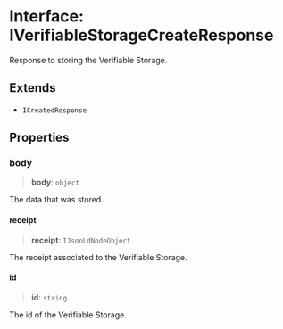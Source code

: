 # Interface: IVerifiableStorageCreateResponse

Response to storing the Verifiable Storage.

## Extends

- `ICreatedResponse`

## Properties

### body

> **body**: `object`

The data that was stored.

#### receipt

> **receipt**: `IJsonLdNodeObject`

The receipt associated to the Verifiable Storage.

#### id

> **id**: `string`

The id of the Verifiable Storage.

